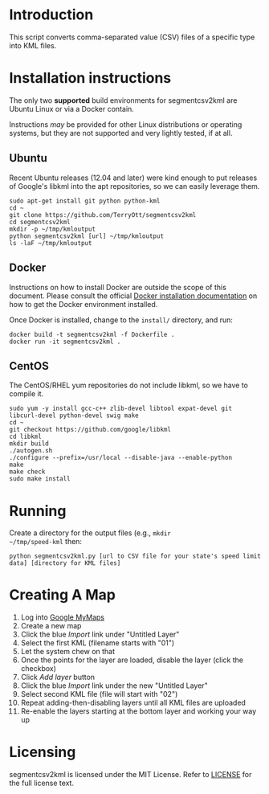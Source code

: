 # Introduction

This script converts comma-separated value (CSV) files of a specific type into KML files.

# Installation instructions

The only two __supported__ build environments for segmentcsv2kml are Ubuntu Linux or via a 
Docker contain.  

Instructions *may* be provided for other Linux distributions or operating systems, but they are not
supported and very lightly tested, if at all.

## Ubuntu 

Recent Ubuntu releases (12.04 and later) were kind enough to put releases of Google's libkml into
the apt repositories, so we can easily leverage them.

    sudo apt-get install git python python-kml
    cd ~
    git clone https://github.com/TerryOtt/segmentcsv2kml
    cd segmentcsv2kml
    mkdir -p ~/tmp/kmloutput
    python segmentcsv2kml [url] ~/tmp/kmloutput
    ls -laF ~/tmp/kmloutput

## Docker

Instructions on how to install Docker are outside the scope of this document. Please consult
the official [Docker installation documentation](https://docs.docker.com/engine/installation/)
on how to get the Docker environment installed. 

Once Docker is installed, change to the <code>install/</code> directory, and run:

    docker build -t segmentcsv2kml -f Dockerfile .
    docker run -it segmentcsv2kml .

## CentOS

The CentOS/RHEL yum repositories do not include libkml, so we have to compile it.

    sudo yum -y install gcc-c++ zlib-devel libtool expat-devel git libcurl-devel python-devel swig make
    cd ~
    git checkout https://github.com/google/libkml
    cd libkml
    mkdir build
    ./autogen.sh
    ./configure --prefix=/usr/local --disable-java --enable-python
    make 
    make check
    sudo make install

# Running

Create a directory for the output files (e.g., <code>mkdir ~/tmp/speed-kml</code> then:

    python segmentcsv2kml.py [url to CSV file for your state's speed limit data] [directory for KML files]

# Creating A Map

1. Log into [Google MyMaps](https://google.com/maps/d)
1. Create a new map
1. Click the blue *Import* link under "Untitled Layer"
1. Select the first KML (filename starts with "01")
1. Let the system chew on that
1. Once the points for the layer are loaded, disable the layer (click the checkbox)
1. Click *Add layer* button
1. Click the blue *Import* link under the new "Untitled Layer"
1. Select second KML file (file will start with "02")
1. Repeat adding-then-disabling layers until all KML files are uploaded
1. Re-enable the layers starting at the bottom layer and working your way up


# Licensing

segmentcsv2kml is licensed under the MIT License. Refer to
[LICENSE](https://github.com/TerryOtt/segmentcsv2kml/blob/master/LICENSE) 
for the full license text.

